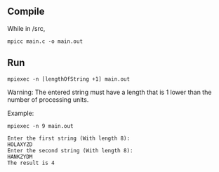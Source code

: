 ## Compile

While in /src,

    mpicc main.c -o main.out


## Run
    mpiexec -n [lengthOfString +1] main.out

Warning: The entered string must have a length that is 1 lower than the number of processing units.

Example: 

    mpiexec -n 9 main.out

    Enter the first string (With length 8):
    HOLAXYZD
    Enter the second string (With length 8):
    HANKZYDM
    The result is 4